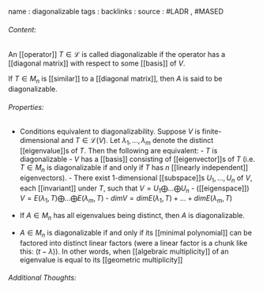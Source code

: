name : diagonalizable
tags : 
backlinks : 
source : #LADR , #MASED 

###### Content:
An [[operator]] $T \in \mathcal{L}$ is called diagonalizable if the operator has a [[diagonal matrix]] with respect to some [[basis]] of $V$.

If $T \in M_n$ is [[similar]] to a [[diagonal matrix]], then $A$ is said to be diagonalizable.

###### Properties:
- Conditions equivalent to diagonalizability. Suppose $V$ is finite-dimensional and $T \in \mathcal{L}(V)$. Let $\lambda_1,...,\lambda_m$ denote the distinct [[eigenvalue]]s of $T$. Then the following are equivalent:
		- $T$ is diagonalizable
		- $V$ has a [[basis]] consisting of [[eigenvector]]s of $T$ (i.e. $T \in M_n$ is diagonalizable if and only if $T$ has $n$ [[linearly independent]] eigenvectors).
		- There exist 1-dimensional [[subspace]]s $U_1,...,U_n$ of $V$, each [[invariant]] under $T$, such that $V = U_1 \bigoplus ... \bigoplus U_n$
		- ([[eigenspace]]) $V = E(\lambda_1,T) \bigoplus ... \bigoplus E(\lambda_m,T)$
		- $dim V = dim E(\lambda_1,T)+...+dim E(\lambda_m,T)$

- If $A \in M_n$ has all eigenvalues being distinct, then $A$ is diagonalizable.
- $A \in M_n$ is diagonalizable if and only if its [[minimal polynomial]] can be factored into distinct linear factors (were a linear factor is a chunk like this: $(t-\lambda)$). In other words, when [[algebraic multiplicity]] of an eigenvalue is equal to its [[geometric multiplicity]]

###### Additional Thoughts:
